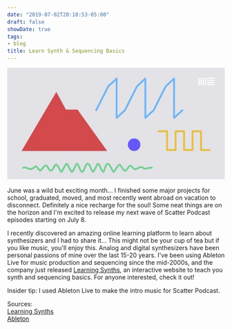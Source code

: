 ```yaml
---
date: "2019-07-02T20:18:53-05:00"
draft: false
showDate: true
tags:
- blog
title: Learn Synth & Sequencing Basics
---
```


![](https://raw.githubusercontent.com/JavOrraca/Home/gh-pages/assets/img/learningsynths.jpg)

June was a wild but exciting month... I finished some major projects for school, graduated, moved, and most recently went abroad on vacation to disconnect. Definitely a nice recharge for the soul! Some neat things are on the horizon and I'm excited to release my next wave of Scatter Podcast episodes starting on July 8.

I recently discovered an amazing online learning platform to learn about synthesizers and I had to share it... This might not be your cup of tea but if you like music, you'll enjoy this. Analog and digital synthesizers have been personal passions of mine over the last 15-20 years. I've been using Ableton Live for music production and sequencing since the mid-2000s, and the company just released [Learning Synths](https://learningsynths.ableton.com/), an interactive website to teach you synth and sequencing basics. For anyone interested, check it out!

Insider tip: I used Ableton Live to make the intro music for Scatter Podcast.

Sources:
<br/>[Learning Synths](https://learningsynths.ableton.com/)
<br/>[Ableton](https://www.ableton.com/en/)